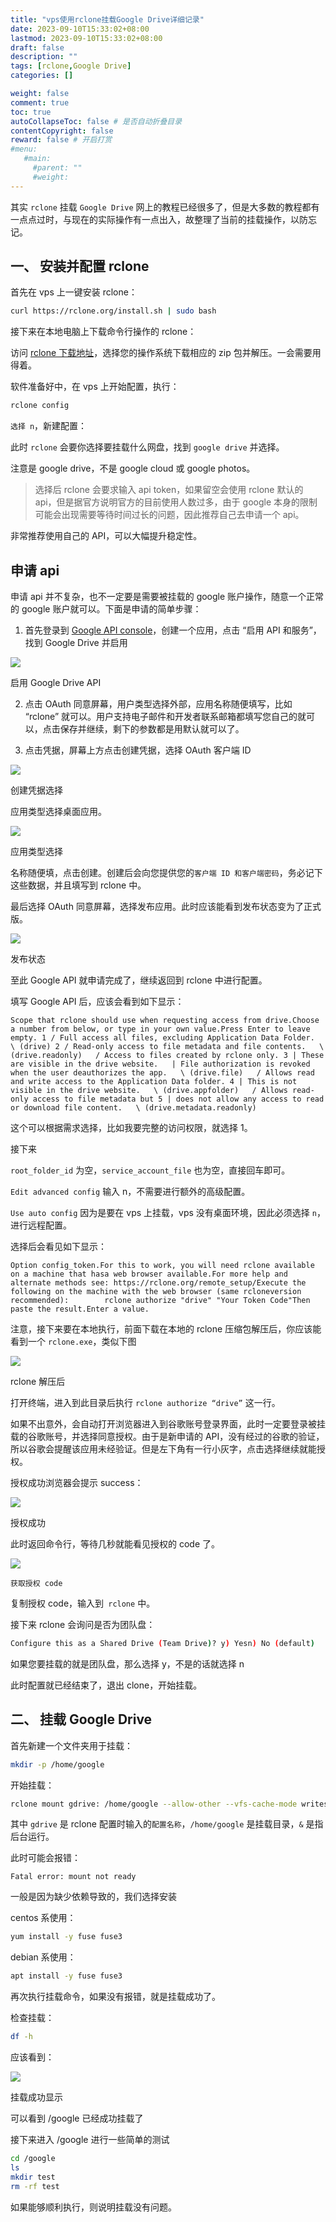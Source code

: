 ```yaml
---
title: "vps使用rclone挂载Google Drive详细记录"
date: 2023-09-10T15:33:02+08:00
lastmod: 2023-09-10T15:33:02+08:00
draft: false
description: ""
tags: [rclone,Google Drive]
categories: []

weight: false
comment: true
toc: true
autoCollapseToc: false # 是否自动折叠目录
contentCopyright: false
reward: false # 开启打赏
#menu:
   #main:
     #parent: ""
     #weight:
---
```



其实 `rclone` 挂载 `Google Drive` 网上的教程已经很多了，但是大多数的教程都有一点点过时，与现在的实际操作有一点出入，故整理了当前的挂载操作，以防忘记。

## 一、 安装并配置 rclone

首先在 vps 上一键安装 rclone：

```bash
curl https://rclone.org/install.sh | sudo bash
```

接下来在本地电脑上下载命令行操作的 rclone：

访问 [rclone 下载地址](https://rclone.org/downloads/)，选择您的操作系统下载相应的 zip 包并解压。一会需要用得着。

软件准备好中，在 vps 上开始配置，执行：

```bash
rclone config
```


`选择 n`，新建配置：

此时 `rclone` 会要你选择要挂载什么网盘，找到 `google drive` 并选择。

注意是 google drive，不是 google cloud 或 google photos。

>选择后 rclone 会要求输入 api token，如果留空会使用 rclone 默认的 api，但是据官方说明官方的目前使用人数过多，由于 google 本身的限制可能会出现需要等待时间过长的问题，因此推荐自己去申请一个 api。

非常推荐使用自己的 API，可以大幅提升稳定性。

## 申请 api

申请 api 并不复杂，也不一定要是需要被挂载的 google 账户操作，随意一个正常的 google 账户就可以。下面是申请的简单步骤：


1. 首先登录到 [Google API console](https://console.developers.google.com/)，创建一个应用，点击 “启用 API 和服务”，找到 Google Drive 并启用

![](https://r2.leshans.eu.org/2023/09/c146931fae3335bbe2b6b98c9b59c69f.webp)

启用 Google Drive API

2. 点击 OAuth 同意屏幕，用户类型选择外部，应用名称随便填写，比如 “rclone” 就可以。用户支持电子邮件和开发者联系邮箱都填写您自己的就可以，点击保存并继续，剩下的参数都是用默认就可以了。

3. 点击凭据，屏幕上方点击创建凭据，选择 OAuth 客户端 ID

![](https://r2.leshans.eu.org/2023/09/0448d20490053057dc0885454f265bcd.webp)

创建凭据选择

应用类型选择桌面应用。

![](https://r2.leshans.eu.org/2023/09/61d656c89d21680f5d533d21efd06157.webp)

应用类型选择

名称随便填，点击创建。创建后会向您提供您的`客户端 ID 和客户端密码`，务必记下这些数据，并且填写到 rclone 中。

最后选择 OAuth 同意屏幕，选择发布应用。此时应该能看到发布状态变为了正式版。

![](https://r2.leshans.eu.org/2023/09/0c488c24a67d7cae11cd392229e74fda.webp)

发布状态

至此 Google API 就申请完成了，继续返回到 rclone 中进行配置。

填写 Google API 后，应该会看到如下显示：


`Scope that rclone should use when requesting access from drive.Choose a number from below, or type in your own value.Press Enter to leave empty. 1 / Full access all files, excluding Application Data Folder.   \ (drive) 2 / Read-only access to file metadata and file contents.   \ (drive.readonly)   / Access to files created by rclone only. 3 | These are visible in the drive website.   | File authorization is revoked when the user deauthorizes the app.   \ (drive.file)   / Allows read and write access to the Application Data folder. 4 | This is not visible in the drive website.   \ (drive.appfolder)   / Allows read-only access to file metadata but 5 | does not allow any access to read or download file content.   \ (drive.metadata.readonly)`



这个可以根据需求选择，比如我要完整的访问权限，就选择 1。

接下来

`root_folder_id` 为空，`service_account_file` 也为空，直接回车即可。

`Edit advanced config` 输入 n，不需要进行额外的高级配置。

`Use auto config` 因为是要在 vps 上挂载，vps 没有桌面环境，因此必须选择 `n`，进行远程配置。

选择后会看见如下显示：


`Option config_token.For this to work, you will need rclone available on a machine that hasa web browser available.For more help and alternate methods see: https://rclone.org/remote_setup/Execute the following on the machine with the web browser (same rcloneversion recommended):        rclone authorize "drive" "Your Token Code"Then paste the result.Enter a value.`


注意，接下来要在本地执行，前面下载在本地的 rclone 压缩包解压后，你应该能看到一个 `rclone.exe`，类似下图

![](https://r2.leshans.eu.org/2023/09/aecb3cb51ee21df5e8754c021d9bd8ef.webp)

rclone 解压后

打开终端，进入到此目录后执行 `rclone authorize “drive”` 这一行。

如果不出意外，会自动打开浏览器进入到谷歌账号登录界面，此时一定要登录被挂载的谷歌账号，并选择同意授权。由于是新申请的 API，没有经过的谷歌的验证，所以谷歌会提醒该应用未经验证。但是左下角有一行小灰字，点击选择继续就能授权。

授权成功浏览器会提示 success：

![](https://r2.leshans.eu.org/2023/09/9fb706ce4d086fc3a92a52393247ec6e.webp)

授权成功

此时返回命令行，等待几秒就能看见授权的 code 了。

![](https://r2.leshans.eu.org/2023/09/ef9ff70bca686bdbb9bba83d0c3574ec.webp)

`获取授权 code`

复制授权 code，输入到` rclone` 中。

接下来 rclone 会询问是否为团队盘：

```bash
Configure this as a Shared Drive (Team Drive)? y) Yesn) No (default)
```

如果您要挂载的就是团队盘，那么选择 y，不是的话就选择 n

此时配置就已经结束了，退出 clone，开始挂载。

## 二、 挂载 Google Drive

首先新建一个文件夹用于挂载：

```bash
mkdir -p /home/google
```

开始挂载：

```bash
rclone mount gdrive: /home/google --allow-other --vfs-cache-mode writes --allow-non-empty --no-modtime &
```

其中 `gdrive` 是 rclone 配置时输入的`配置名称`，`/home/google` 是挂载目录，`&` 是指后台运行。

此时可能会报错：

```
Fatal error: mount not ready
```

一般是因为缺少依赖导致的，我们选择安装

centos 系使用：

```bash
yum install -y fuse fuse3
```

debian 系使用：

```bash
apt install -y fuse fuse3
```

再次执行挂载命令，如果没有报错，就是挂载成功了。

检查挂载：

```bash
df -h
```

应该看到：

![](https://r2.leshans.eu.org/2023/09/2ebbd4ed56fee9f093f9b88c5e71cb49.webp)

挂载成功显示

可以看到 /google 已经成功挂载了

接下来进入 /google 进行一些简单的测试

```bash
cd /google
ls
mkdir test
rm -rf test
```

如果能够顺利执行，则说明挂载没有问题。